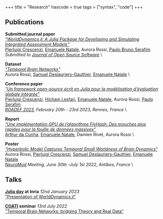 +++
title = "Research"
hascode = true
tags = ["syntax", "code"]
+++

## Publications

**Submitted journal paper** \
[*"WorldDynamics.jl: A Julia Package for Developing and Simulating Integrated Assessment Models"*](https://hal.science/hal-04117509v1/document) \
[Pierluigi Crescenzi](https://www.pilucrescenzi.it/), [Emanuele Natale](https://natema.github.io/ema-webpage/), Aurora Rossi, [Paulo Bruno Serafim](https://paulobruno.github.io/) \
*Submitted to [Journal of Open Source Software](https://joss.theoj.org/)* \


**Dataset** \
[*"Temporal Brain Networks"*](https://entrepot.recherche.data.gouv.fr/dataset.xhtml?persistentId=doi%3A10.57745%2FPR8VUV) \
Aurora Rossi, [Samuel Deslauriers-Gauthier](https://scholar.google.com/citations?user=p3fbfPwAAAAJ&hl=en), [Emanuele Natale](https://natema.github.io/ema-webpage/) \


**Conference paper**  \
[*"Un framework open-source écrit en Julia pour la modélisation
d’évaluation globale intégrée"*](https://roadef2023.sciencesconf.org/436893/document) \
[Pierluigi Crescenzi](https://www.pilucrescenzi.it/), [Hicham Lesfari](https://hlesfari.github.io/), [Emanuele Natale](https://natema.github.io/ema-webpage/), Aurora Rossi, [Paulo Serafim](https://paulobruno.github.io/) \
*[ROADEF 2023](https://roadef2023.sciencesconf.org/), February 20th - 23rd 2023, Rennes, France* \


**Report** \
[*"Une implémentation GPU de l’algorithme FlyHash: Des mouches plus rapides pour la fouille de données massives"*](https://hal.science/hal-03987919v1/document) \
[Arthur da Cunha](https://arthurwalraven.github.io/), [Emanuele Natale](https://natema.github.io/ema-webpage/), Damien Rivet, Aurora Rossi \


**Poster**    \
[*"Hyperbolic Model Captures Temporal Small Worldness of Brain Dynamics"*](https://hal.archives-ouvertes.fr/hal-03685173/document) \
Aurora Rossi, [Pierluigi Crescenzi](https://www.pilucrescenzi.it/),  [Samuel Deslauriers-Gauthier](https://scholar.google.com/citations?user=p3fbfPwAAAAJ&hl=en), [Emanuele Natale](https://natema.github.io/ema-webpage/) \
*[NeuroMod](https://neuromod.univ-cotedazur.eu/) Meeting, June 30th -July 1st 2022, Antibes, France*  \

## Talks

**[Julia day](https://project.inria.fr/jjinria/) at Inria** *12nd January 2023*  \
["Presentation of WorldDynamics.jl"](https://www.dropbox.com/s/k2diduuny307ivp/worlddynamics_juliahalf-day.pdf?dl=0)

**[COATI](https://team.inria.fr/coati/) seminar** *13rd July 2022*  \
["Temporal Brain Networks: bridging Theory and Real Data"](https://www.dropbox.com/s/kdacixjmbyex6lq/COATISeminar_compressed.pdf?dl=0)


